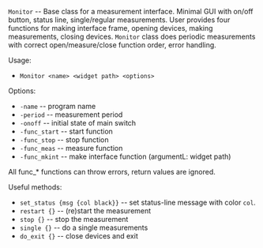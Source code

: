 `Monitor` -- Base class for a measurement interface. Minimal GUI with
on/off button, status line, single/regular measurements. User provides
four functions for making interface frame, opening devices, making
measurements, closing devices. `Monitor` class does periodic measurements
with correct open/measure/close function order, error handling.

Usage:
* `Monitor <name> <widget path> <options>`

Options:
* `-name`       -- program name
* `-period`     -- measurement period
* `-onoff`      -- initial state of main switch
* `-func_start` -- start function
* `-func_stop`  -- stop function
* `-func_meas`  -- measure function
* `-func_mkint` -- make interface function (argumentL: widget path)

All func_* functions can throw errors, return values are ignored.

Useful methods:

* `set_status {msg {col black}}` -- set status-line message with color `col`.
* `restart {}` -- (re)start the measurement
* `stop {}` -- stop the measurement
* `single {}` -- do a single measurements
* `do_exit {}` -- close devices and exit

